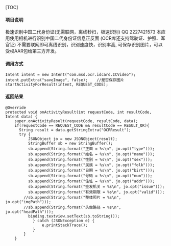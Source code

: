 [TOC]

#### 项目说明
极速识别中国二代身份证(无需联网，离线秒扫，极速识别)
QQ 2227421573
本应用使用相机进行识别中国二代身份证信息正反面 (OCR库还支持驾驶证、护照、军官证) 不需要联网即可离线识别，识别速度快，识别率高, 可保存识别图片，可以受权AAR包给第三方开发。

#### 调用方式
	Intent intent = new Intent("com.msd.ocr.idcard.ICVideo");
	intent.putExtra("saveImage", false);    //是否保存图片
	startActivityForResult(intent, REQUEST_CODE);

#### 返回结果
	@Override
    protected void onActivityResult(int requestCode, int resultCode, Intent data) {
        super.onActivityResult(requestCode, resultCode, data);
        if(requestCode == REQUEST_CODE && resultCode == RESULT_OK){
          String result = data.getStringExtra("OCRResult");
          try {
              JSONObject jo = new JSONObject(result);
              StringBuffer sb = new StringBuffer();
              sb.append(String.format("正面 = %s\n", jo.opt("type")));
              sb.append(String.format("姓名 = %s\n", jo.opt("name")));
              sb.append(String.format("性别 = %s\n", jo.opt("sex")));
              sb.append(String.format("民族 = %s\n", jo.opt("folk")));
              sb.append(String.format("日期 = %s\n", jo.opt("birt")));
              sb.append(String.format("号码 = %s\n", jo.opt("num")));
              sb.append(String.format("住址 = %s\n", jo.opt("addr")));
              sb.append(String.format("签发机关 = %s\n", jo.opt("issue")));
              sb.append(String.format("有效期限 = %s\n", jo.opt("valid")));
            //sb.append(String.format("整体照片 = %s\n", jo.opt("imgPath")));
            //sb.append(String.format("头像路径 = %s\n", jo.opt("headPath")));
              binding.textview.setText(sb.toString());
				} catch (JSONException e) {
					e.printStackTrace();
				}
			}
		}
